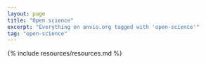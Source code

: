```yaml
---
layout: page
title: "Open science"
excerpt: "Everything on anvio.org tagged with 'open-science'"
tag: "open-science"
---
```


{% include resources/resources.md %}
